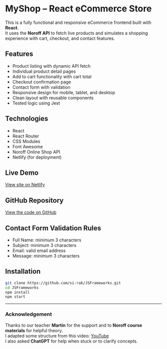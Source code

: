 # MyShop – React eCommerce Store

This is a fully functional and responsive eCommerce frontend built with **React**.  
It uses the **Noroff API** to fetch live products and simulates a shopping experience with cart, checkout, and contact features.

## Features

- Product listing with dynamic API fetch
- Individual product detail pages
- Add to cart functionality with cart total
- Checkout confirmation page
- Contact form with validation
- Responsive design for mobile, tablet, and desktop
- Clean layout with reusable components
- Tested logic using Jest

## Technologies

- React
- React Router
- CSS Modules
- Font Awesome
- Noroff Online Shop API
- Netlify (for deployment)

## Live Demo

[View site on Netlify](https://ecom-store-js-frameworks.netlify.app)

## GitHub Repository

[View the code on GitHub](https://github.com/si-rak/ecom-store-js-frameworks-course-assignment)

## Contact Form Validation Rules

- Full Name: minimum 3 characters
- Subject: minimum 3 characters
- Email: valid email address
- Message: minimum 3 characters

## Installation

```bash
git clone https://github.com/si-rak/JSFrameworks.git
cd JSFrameworks
npm install
npm start

```

---

### Acknowledgement

Thanks to our teacher **Martin** for the support and to **Noroff course materials** for helpful theory.  
I adapted some structure from this video: [YouTube](https://youtu.be/054qYbsxyXw?si=4MmrgCzNIloRdTVV)  
I also asked **ChatGPT** for help when stuck or to clarify concepts.
